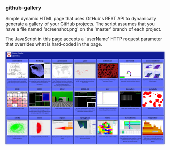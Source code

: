 ### github-gallery

Simple dynamic HTML page that uses GitHub's REST API to dynamically generate a gallery of your GitHub projects.
The script assumes that you have a file named 'screenshot.png' on the 'master' branch of each project.

The JavaScript in this page accepts a 'userName' HTTP request parameter that overrides what is hard-coded in the page.

![screenshot](https://github.com/toby1984/github-gallery/blob/master/screenshot.png?raw=true)
